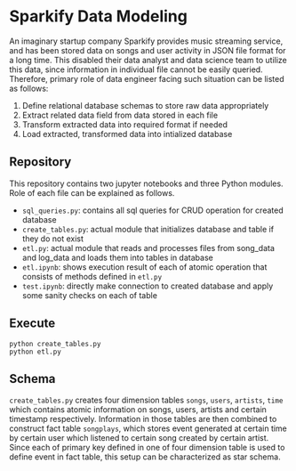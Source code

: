 # Sparkify Data Modeling

An imaginary startup company Sparkify provides music streaming service, and has been stored data on songs and user activity in JSON file format for a long time. This disabled their data analyst and data science team to utilize this data, since information in individual file cannot be easily queried. Therefore, primary role of data engineer facing such situation can be listed as follows:

1. Define relational database schemas to store raw data appropriately
1. Extract related data field from data stored in each file
1. Transform extracted data into required format if needed
1. Load extracted, transformed data into intialized database

## Repository

This repository contains two jupyter notebooks and three Python modules. Role of each file can be explained as follows.

* `sql_queries.py`: contains all sql queries for CRUD operation for created database
* `create_tables.py`: actual module that initializes database and table if they do not exist
* `etl.py`: actual module that reads and processes files from song_data and log_data and loads them into tables in database
* `etl.ipynb`: shows execution result of each of atomic operation that consists of methods defined in `etl.py`
* `test.ipynb`: directly make connection to created database and apply some sanity checks on each of table

## Execute

```shell
python create_tables.py
python etl.py
```

## Schema

`create_tables.py` creates four dimension tables `songs`, `users`, `artists`, `time` which contains atomic information on songs, users, artists and certain timestamp respectively. Information in those tables are then combined to construct fact table `songplays`, which stores event generated at certain time by certain user which listened to certain song created by certain artist. Since each of primary key defined in one of four dimension table is used to define event in fact table, this setup can be characterized as star schema.